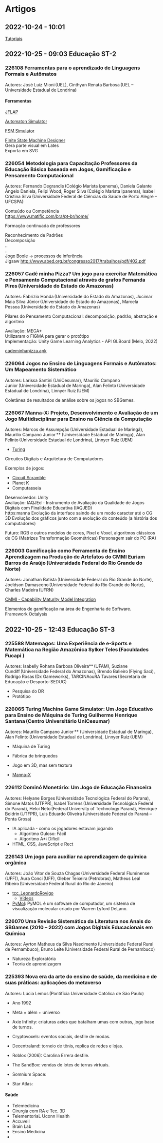 # Artigos

## 2022-10-24 - 10:01

[Tutoriais](tutoriais/README.md "Tutoriais")  

## 2022-10-25 - 09:03 Educação ST-2  

### 226108 Ferramentas para o aprendizado de Linguagens Formais e Autômatos

Autores: José Luiz Mioni (UEL), Cinthyan Renata Barbosa (UEL – Universidade Estadual de Londrina)  

#### Ferramentas

[JFLAP](https://www.jflap.org "JFLAP")  

[Automaton Simulator](https://automatonsimulator.com "Automaton Simulator")  

[FSM Simulator](https://ivanzuzak.info/noam/webapps/fsm_simulator/ "FSM Simulator")  

[Finite State Machine Designer](https://madebyevan.com/fsm/ "Finite State Machine Designer")  
Gera parte visual em Lates  
Exporta em SVG  

### 226054 Metodologia para Capacitação Professores da Educação Básica baseada em Jogos, Gamificação e Pensamento Computacional

Autores: Fernando Degrandis (Colégio Marista Ipanema), Daniela Galante Ângelo Daniela, Felipi Wood, Roger Silva (Colégio Marista Ipanema), Isabel Cristina Silva (Universidade Federal de Ciências da Saúde de Porto Alegre – UFCSPA)  

Conteúdo ou Competência  
<https://www.matific.com/bra/pt-br/home/>

Formação continuada de professores  

Reconhecimento de Padrões  
Decomposição  
..  
..  
Jogo Boole -> processos de inferência  
Jigsaw <http://www.abed.org.br/congresso2017/trabalhos/pdf/402.pdf>  

### 226057 Cadê minha Pizza? Um jogo para exercitar Matemática e Pensamento Computacional através de grafos 	Fernanda Pires (Universidade do Estado do Amazonas)

Autores: Fabrizio Honda (Universidade do Estado do Amazonas), Jucimar Maia Silva Júnior (Universidade do Estado do Amazonas), Marcela Pessoa (Universidade do Estado do Amazonas)  

Pilares do Pensamento Computacional: decomposição, padrão, abstração e algoritmo  

Avaliação: MEGA+  
Utilizaram o FIGMA para gerar o protótipo  
Implementação: Unity
Game Learning Analytics - API
GLBoard (Melo, 2022)

[cademinhapizza.apk](cademinhapizza.apk "cademinhapizza.apk")  

### 226064 Jogos no Ensino de Linguagens Formais e Autômatos: Um Mapeamento Sistemático

Autores: Larissa Santini (UniCesumar), Maurilio Campano Junior (Universidade Estadual de Maringa), Alan Felinto (Universidade Estadual de Londrina), Linnyer Ruiz (UEM)  

Coletânea de resultados de análise sobre os jogos no SBGames.  

### 226067 Manna-X: Projeto, Desenvolvimento e Avaliação de um Jogo Multidisciplinar para Ensino na Ciência da Computação

Autores: Marcos de Assumpção (Universidade Estadual de Maringá), Maurilio Campano Junior ** (Universidade Estadual de Maringa), Alan Felinto (Universidade Estadual de Londrina), Linnyer Ruiz (UEM)  

- [Turing](#226065-turing-machine-game-simulator-um-jogo-educativo-para-ensino-de-máquina-de-turing-guilherme-henrique-santana-centro-universitário-unicesumar)  

Circuitos Digitais e Arquitetura de Computadores  

Exemplos de jogos:

- [Circuit Scramble](https://www.amazon.com.br/Circuit-Scramble-Computer-Logic-Puzzles/dp/B078X99YQG "Circuit Scramble")  
- Planet K
- Computasseia

Desenvolvedor: Unity  
Avaliação: IAQJEd - Instrumento de Avaliação da Qualidade de Jogos Digitais com Finalidade Educativa (IAQJED)  
https:manna
Evolução da interface saindo de um modo caracter até o CG 3D
Evolução dos gráficos junto com a evolução do conteúdo (a história dos computadores)  

Futuro: RGB e outros modelos de cores, Pixel e Voxel, algoritmos clássicos de CG (Matrizes Transformação Geométricas) Personagem sair do PC (RA)  

### 226003 Gamificação como Ferramenta de Ensino Aprendizagem na Produção de Artefatos do CMMI 	Euriam Barros de Araújo (Universidade Federal do Rio Grande do Norte)

Autores: Jonathan Batista (Universidade Federal do Rio Grande do Norte), Joeldson Damasceno (Universidade Federal do Rio Grande do Norte), Charles Madeira (UFRN)  

[CMMI - Capability Maturity Model Integration](https://pt.wikipedia.org/wiki/CMMI "CMMI - Capability Maturity Model Integration")  

Elementos de gamificação na área de Engenharia de Software.  
Framework Octalysis  

## 2022-10-25 - 12:43 Educação ST-3  

### 225588 Matemagos: Uma Experiência de e-Sports e Matemática na Região Amazônica 	Sylker Teles (Faculdades Fucapi )

Autores: Isabelly Rohana Barbosa Oliveira** (UFAM), Suziane Cundiff (Universidade Federal do Amazonas), Brendo Balieiro (Flying Saci), Rodrigo Rosas (Dx Gameworks), TARCINAouRA Tavares (Secretaria de Educação e Desporto-SEDUC)  

- Pesquisa do DR  
- Protótipo  

### 226065 Turing Machine Game Simulator: Um Jogo Educativo para Ensino de Máquina de Turing Guilherme Henrique Santana (Centro Universitário UniCesumar)

Autores: Maurilio Campano Junior ** (Universidade Estadual de Maringa), Alan Felinto (Universidade Estadual de Londrina), Linnyer Ruiz (UEM)  

- Máquina de Turing  
- Fábrica de brinquedos  
- Jogo em 3D, mas sem textura  

- [Manna-X](#226067-manna-x-projeto-desenvolvimento-e-avaliação-de-um-jogo-multidisciplinar-para-ensino-na-ciência-da-computação)  

### 226112 Dominó Monetário: Um Jogo de Educação Financeira

Autores:  Helyane Borges (Universidade Tecnológica Federal do Parana), Simone Matos (UTFPR), Isabel Torrens (Universidade Tecnológica Federal do Paraná), Heloi Neto (Federal University of Technology Paraná), Henrique Boldrin (UTFPR), Luis Eduardo Oliveira (Universidade Federal do Paraná – Ponta Grosa)  

- IA aplicada - como os jogadores estavam jogando  
  - Algoritmo Guloso: Fácil  
  - Algoritmo A*: Difícil  
- HTML, CSS, JavaScript e Rect  

### 226143 Um jogo para auxiliar na aprendizagem de química orgânica

Autores: João Vitor de Souza Chagas (Universidade Federal Fluminense (UFF)), Aura Conci (UFF), Gleber Teixeira (Petrobras), Matheus Leal Ribeiro (Universidade Federal Rural do Rio de Janeiro)  

- [tcc_LeonardoRovigo](https://github.com/GCG-FURB/tcc_LeonardoRovigo "tcc_LeonardoRovigo")  
  - [Vídeos](https://github.com/GCG-FURB/tcc_LeonardoRovigo/tree/main/Arquivos/TCC/V%C3%ADdeos "Vídeos")  
- [PyMol](https://pymol.org/2/ "PyMol"): PyMOL é um software de computador, um sistema de visualização molecular criado por Warren Lyford DeLano.  

### 226070 Uma Revisão Sistemática da Literatura nos Anais do SBGames (2010 – 2022) com Jogos Digitais Educacionais em Química

Autores: Ayrton Matheus da Silva Nascimento (Universidade Federal Rural de Pernambuco), Bruno Leite (Universidade Federal Rural de Pernambuco)  

- Natureza Exploratória  
- Teoria de aprendizagem  

### 225393 Nova era da arte do ensino de saúde, da medicina e de suas práticas: aplicações do metaverso

Autores: Lúcia Lemos (Pontifícia Universidade Católica de São Paulo)  

- Ano 1992  
- Meta = além + universo  
- Axie Infinity: criaturas axies que batalham umas com outras, jogo base de turnos.  
- Cryptovoxels: eventos sociais, desfile de modas.  
- Decentraland: torneio de tênis, replica de redes e lojas.  

- Roblox (2006): Carolina Errera desfile.  
- The SandBox: vendas de lotes de terras virtuais.  
- Somnium Space:  
- Star Atlas:  

#### Saúde

- Telemedicina  
- Cirurgia com RA e Tec. 3D  
- TelementoriaL Uconn Health  
- Accuveil  
- Brain Lab  
- Ensino Medicina  
- 